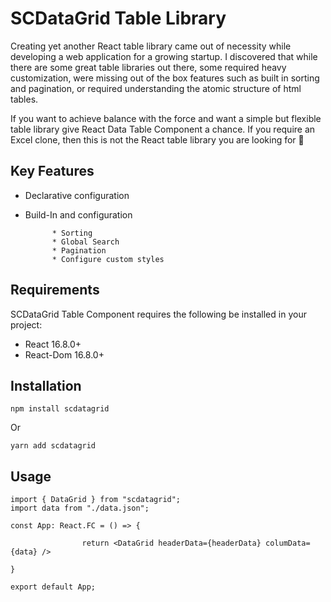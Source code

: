 # SCDataGrid Table Library 
	
		
Creating yet another React table library came out of necessity while developing a web application for a growing startup. I discovered that while there are some great table libraries out there, some required heavy customization, were missing out of the box features such as built in sorting and pagination, or required understanding the atomic structure of html tables.

If you want to achieve balance with the force and want a simple but flexible table library give React Data Table Component a chance. If you require an Excel clone, then this is not the React table library you are looking for 👋

## Key Features 

* Declarative configuration
* Build-In and configuration 
			
			* Sorting
			* Global Search 
			* Pagination 
			* Configure custom styles

## Requirements

SCDataGrid Table Component requires the following be installed in your project:

* React 16.8.0+
* React-Dom 16.8.0+

## Installation 

```npm install scdatagrid```

Or

```yarn add scdatagrid```

## Usage 

```
import { DataGrid } from "scdatagrid";
import data from "./data.json";

const App: React.FC = () => {

				return <DataGrid headerData={headerData} columData={data} />

}

export default App;
```	
